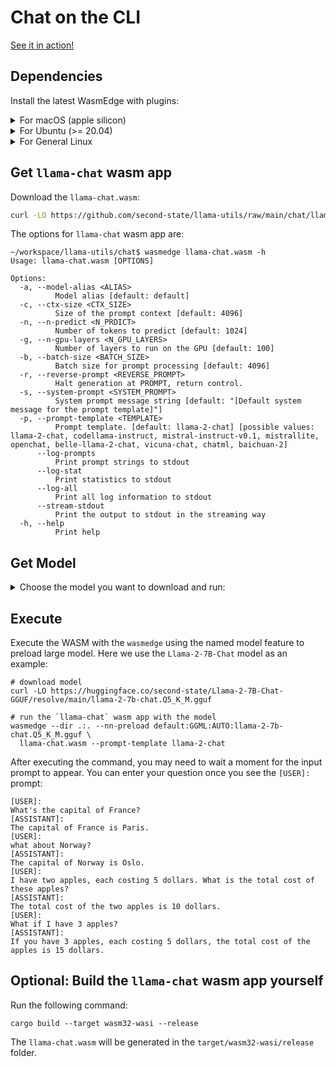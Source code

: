# Chat on the CLI

[See it in action!](https://x.com/juntao/status/1705588244602114303)

## Dependencies

Install the latest WasmEdge with plugins:

<details> <summary> For macOS (apple silicon) </summary>

```console
# install WasmEdge-0.13.4 with wasi-nn-ggml plugin
curl -sSf https://raw.githubusercontent.com/WasmEdge/WasmEdge/master/utils/install.sh | bash -s -- --plugin wasi_nn-ggml

# Assuming you use zsh (the default shell on macOS), run the following command to activate the environment
source $HOME/.zshenv
```

</details>

<details> <summary> For Ubuntu (>= 20.04) </summary>

```console
# install libopenblas-dev
apt update && apt install -y libopenblas-dev

# install WasmEdge-0.13.4 with wasi-nn-ggml plugin
curl -sSf https://raw.githubusercontent.com/WasmEdge/WasmEdge/master/utils/install.sh | bash -s -- --plugin wasi_nn-ggml

# Assuming you use bash (the default shell on Ubuntu), run the following command to activate the environment
source $HOME/.bashrc
```

</details>

<details> <summary> For General Linux </summary>

```console
# install WasmEdge-0.13.4 with wasi-nn-ggml plugin
curl -sSf https://raw.githubusercontent.com/WasmEdge/WasmEdge/master/utils/install.sh | bash -s -- --plugin wasi_nn-ggml

# Assuming you use bash (the default shell on Ubuntu), run the following command to activate the environment
source $HOME/.bashrc
```

</details>

## Get `llama-chat` wasm app

Download the `llama-chat.wasm`:

```bash
curl -LO https://github.com/second-state/llama-utils/raw/main/chat/llama-chat.wasm
```

The options for `llama-chat` wasm app are:

```console
~/workspace/llama-utils/chat$ wasmedge llama-chat.wasm -h
Usage: llama-chat.wasm [OPTIONS]

Options:
  -a, --model-alias <ALIAS>
          Model alias [default: default]
  -c, --ctx-size <CTX_SIZE>
          Size of the prompt context [default: 4096]
  -n, --n-predict <N_PRDICT>
          Number of tokens to predict [default: 1024]
  -g, --n-gpu-layers <N_GPU_LAYERS>
          Number of layers to run on the GPU [default: 100]
  -b, --batch-size <BATCH_SIZE>
          Batch size for prompt processing [default: 4096]
  -r, --reverse-prompt <REVERSE_PROMPT>
          Halt generation at PROMPT, return control.
  -s, --system-prompt <SYSTEM_PROMPT>
          System prompt message string [default: "[Default system message for the prompt template]"]
  -p, --prompt-template <TEMPLATE>
          Prompt template. [default: llama-2-chat] [possible values: llama-2-chat, codellama-instruct, mistral-instruct-v0.1, mistrallite, openchat, belle-llama-2-chat, vicuna-chat, chatml, baichuan-2]
      --log-prompts
          Print prompt strings to stdout
      --log-stat
          Print statistics to stdout
      --log-all
          Print all log information to stdout
      --stream-stdout
          Print the output to stdout in the streaming way
  -h, --help
          Print help
```

## Get Model

<details> <summary> Choose the model you want to download and run: </summary>

- [x] Llama-2-7B-Chat

  ```console
  # llama-2-7b
  curl -LO https://huggingface.co/second-state/Llama-2-7B-Chat-GGUF/resolve/main/llama-2-7b-chat.Q5_K_M.gguf
  ```

  ```console
  # command to run the model
  wasmedge --dir .:. --nn-preload default:GGML:AUTO:llama-2-7b-chat.Q5_K_M.gguf llama-chat.wasm -p llama-2-chat
  ```

  Please check the sha256sum of the downloaded model file to make sure it is correct:

  ```text
  # llama-2-7b-chat.Q5_K_M.gguf
  e0b99920cf47b94c78d2fb06a1eceb9ed795176dfa3f7feac64629f1b52b997f
  ```

- [x] Llama-2-13B-Chat

  ```console
  # llama-2-13b
  curl -LO https://huggingface.co/second-state/Llama-2-13B-Chat-GGUF/resolve/main/llama-2-13b-chat.Q5_K_M.gguf
  ```

  ```console
  # command to run the model
  wasmedge --dir .:. --nn-preload default:GGML:AUTO:llama-2-13b-chat.Q5_K_M.gguf llama-chat.wasm -p llama-2-chat
  ```

  Please check the sha256sum of the downloaded model file to make sure it is correct:

  ```text
  # llama-2-13b-chat.Q5_K_M.gguf
  ef36e090240040f97325758c1ad8e23f3801466a8eece3a9eac2d22d942f548a
  ```

- [x] CodeLlama-13B-Instruct

  ```console
  # codellama-13b-instruct
  curl -LO curl -LO https://huggingface.co/second-state/CodeLlama-13B-Instruct-GGUF/resolve/main/codellama-13b-instruct.Q4_0.gguf
  ```

  ```console
  # command to run the model
  wasmedge --dir .:. --nn-preload default:GGML:AUTO:codellama-13b-instruct.Q4_0.gguf llama-chat.wasm -p codellama-instruct
  ```

  Please check the sha256sum of the downloaded model file to make sure it is correct:

  ```text
  # codellama-13b-instruct.Q4_0.gguf
  693021fa3a170a348b0a6104ab7d3a8c523331826a944dc0371fecd922df89dd
  ```

- [x] BELLE-Llama2-13B-Chat

  ```console
  # BELLE-Llama2-13B-Chat-0.4M
  curl -LO https://huggingface.co/second-state/BELLE-Llama2-13B-Chat-0.4M-GGUF/resolve/main/BELLE-Llama2-13B-Chat-0.4M-ggml-model-q4_0.gguf
  ```

  ```console
  # command to run the model
  wasmedge --dir .:. --nn-preload default:GGML:AUTO:BELLE-Llama2-13B-Chat-0.4M-ggml-model-q4_0.gguf llama-chat.wasm -p belle-llama-2-chat
  ```

  Please check the sha256sum of the downloaded model file to make sure it is correct:

  ```text
  # BELLE-Llama2-13B-Chat-0.4M-ggml-model-q4_0.gguf
  56879e1fd6ee6a138286730e121f2dba1be51b8f7e261514a594dea89ef32fe7
  ```

- [x] Mistral-7B-Instruct-v0.1

  ```console
  # mistral-7b-instruct-v0.1
  curl -LO https://huggingface.co/second-state/Mistral-7B-Instruct-v0.1-GGUF/resolve/main/mistral-7b-instruct-v0.1.Q5_K_M.gguf
  ```

  ```console
  # command to run the model
  wasmedge --dir .:. --nn-preload default:GGML:AUTO:mistral-7b-instruct-v0.1.Q5_K_M.gguf llama-chat.wasm -p mistral-instruct-v0.1
  ```

  Please check the sha256sum of the downloaded model file to make sure it is correct:

  ```text
  # mistral-7b-instruct-v0.1.Q5_K_M.gguf
  c4b062ec7f0f160e848a0e34c4e291b9e39b3fc60df5b201c038e7064dbbdcdc

  # mistral-7b-instruct-v0.1.Q4_K_M.gguf
  14466f9d658bf4a79f96c3f3f22759707c291cac4e62fea625e80c7d32169991
  ```

- [x] MistralLite-7B

  ```console
  # mistral-lite-7b
  curl -LO https://huggingface.co/second-state/MistralLite-7B-GGUF/resolve/main/mistrallite.Q5_K_M.gguf
  ```

  ```console
  # command to run the model
  wasmedge --dir .:. --nn-preload default:GGML:AUTO:mistrallite.Q5_K_M.gguf llama-chat.wasm -p mistrallite
  ```

  Please check the sha256sum of the downloaded model file to make sure it is correct:

  ```text
  # mistrallite.Q5_K_M.gguf
  d06d149c24eea0446ea7aad596aca396fe7f3302441e9375d5bbd3fd9ba8ebea
  ```

- [x] OpenChat-3.5

  ```console
  # openchat-3.5
  curl -LO https://huggingface.co/second-state/OpenChat-3.5-GGUF/resolve/main/openchat_3.5.Q5_K_M.gguf
  ```

  ```console
  # command to run the model
  wasmedge --dir .:. --nn-preload default:GGML:AUTO:openchat_3.5.Q5_K_M.gguf llama-chat.wasm -p openchat -r '<|end_of_turn|>'
  ```

  Please check the sha256sum of the downloaded model file to make sure it is correct:

  ```text
  # openchat_3.5.Q5_K_M.gguf
  3abf26b0f2ff11394351a23f8d538a1404a2afb69465a6bbaba8836fef51899d
  ```

- [x] Wizard-Vicuna

  ```console
  # wizard-vicuna-13b
  curl -LO https://huggingface.co/second-state/wizard-vicuna-13B-GGUF/resolve/main/wizard-vicuna-13b-ggml-model-q8_0.gguf
  ```

  ```console
  # command to run the model
  wasmedge --dir .:. --nn-preload default:GGML:AUTO:wizard-vicuna-13b-ggml-model-q8_0.gguf llama-chat.wasm -p vicuna-chat
  ```

  Please check the sha256sum of the downloaded model file to make sure it is correct:

  ```text
  # wizard-vicuna-13b-ggml-model-q8_0.gguf
  681b6571e624fd211ae81308b573f24f0016f6352252ae98241b44983bb7e756
  ```

- [x] CausalLM-14B

  ```console
  # CausalLM-14B
  curl -LO https://huggingface.co/second-state/CausalLM-14B-GGUF/resolve/main/causallm_14b.Q5_1.gguf
  ```

  ```console
  # command to run the model
  wasmedge --dir .:. --nn-preload default:GGML:AUTO:causallm_14b.Q5_1.gguf llama-chat.wasm -p chatml
  ```

  Please check the sha256sum of the downloaded model file to make sure it is correct:

  ```text
  # causallm_14b.Q5_1.gguf
  8ddb4c04e6f0c06971e9b6723688206bf9a5b8ffc85611cc7843c0e8c8a66c4e
  ```

- [x] TinyLlama-1.1B-Chat-v0.3

  ```console
  # TinyLlama-1.1B-Chat-v0.3
  curl -LO https://huggingface.co/second-state/TinyLlama-1.1B-Chat-v0.3-GGUF/resolve/main/tinyllama-1.1b-chat-v0.3.Q5_K_M.gguf
  ```

  ```console
  # command to run the model
  wasmedge --dir .:. --nn-preload default:GGML:AUTO:tinyllama-1.1b-chat-v0.3.Q5_K_M.gguf llama-chat.wasm -p chatml
  ```

  Please check the sha256sum of the downloaded model file to make sure it is correct:

  ```text
  # tinyllama-1.1b-chat-v0.3.Q5_K_M.gguf
  7c255febbf29c97b5d6f57cdf62db2f2bc95c0e541dc72c0ca29786ca0fa5eed
  ```

- [x] Baichuan2-13B-Chat

  ```console
  # Baichuan2-13B-Chat
  curl -LO https://huggingface.co/second-state/Baichuan2-13B-Chat-GGUF/resolve/main/Baichuan2-13B-Chat-ggml-model-q4_0.gguf
  ```

  ```console
  # command to run the model
  wasmedge --dir .:. --nn-preload default:GGML:AUTO:Baichuan2-13B-Chat-ggml-model-q4_0.gguf llama-chat.wasm -p baichuan-2 -r '用户:'
  ```

  Please check the sha256sum of the downloaded model file to make sure it is correct:

  ```text
  # Baichuan2-13B-Chat-ggml-model-q4_0.gguf
  789685b86c86af68a1886949015661d3da0a9c959dffaae773afa4fe8cfdb840
  ```

- [x] Baichuan2-7B-Chat

  ```console
  # Baichuan2-7B-Chat
  curl -LO https://huggingface.co/second-state/Baichuan2-7B-Chat-GGUF/resolve/main/Baichuan2-7B-Chat-ggml-model-q4_0.gguf
  ```

  ```console
  # command to run the model
  wasmedge --dir .:. --nn-preload default:GGML:AUTO:Baichuan2-7B-Chat-ggml-model-q4_0.gguf llama-chat.wasm -p baichuan-2 -r '用户:'
  ```

  Please check the sha256sum of the downloaded model file to make sure it is correct:

  ```text
  # Baichuan2-7B-Chat-ggml-model-q4_0.gguf
  82deec2b1ed20fa996b45898abfcff699a92e8a6dc8e53e4fd487328ec9181a9
  ```

- [x] OpenHermes-2.5-Mistral-7B

  ```console
  # OpenHermes-2.5-Mistral-7B
  curl -LO https://huggingface.co/second-state/OpenHermes-2.5-Mistral-7B-GGUF/resolve/main/openhermes-2.5-mistral-7b.Q5_K_M.gguf
  ```

  ```console
  # command to run the model
  wasmedge --dir .:. --nn-preload default:GGML:AUTO:openhermes-2.5-mistral-7b.Q5_K_M.gguf llama-chat.wasm -p chatml -r '<|im_end|>'
  ```

  Please check the sha256sum of the downloaded model file to make sure it is correct:

  ```text
  # openhermes-2.5-mistral-7b.Q5_K_M.gguf
  61e9e801d9e60f61a4bf1cad3e29d975ab6866f027bcef51d1550f9cc7d2cca6
  ```

- [x] Dolphin-2.2-Yi-34B

  ```console
  # Dolphin-2.2-Yi-34B
  curl -LO https://huggingface.co/second-state/Dolphin-2.2-Yi-34B-GGUF/resolve/main/dolphin-2.2-yi-34b-ggml-model-q4_0.gguf
  ```

  ```console
  # command to run the model
  wasmedge --dir .:. --nn-preload default:GGML:AUTO:dolphin-2.2-yi-34b-ggml-model-q4_0.gguf llama-chat.wasm -p chatml -r '<|im_end|>' -s 'You are a helpful AI assistant'
  ```

  Please check the sha256sum of the downloaded model file to make sure it is correct:

  ```text
  # dolphin-2.2-yi-34b-ggml-model-q4_0.gguf
  641b644fde162fd7f8e8991ca6873d8b0528b7a027f5d56b8ee005f7171ac002
  ```

- [ ] rpguild-chatml (Coming soon)

- [ ] CodeShell-Chat (Coming soon)

</details>

## Execute

Execute the WASM with the `wasmedge` using the named model feature to preload large model. Here we use the `Llama-2-7B-Chat` model as an example:

```console
# download model
curl -LO https://huggingface.co/second-state/Llama-2-7B-Chat-GGUF/resolve/main/llama-2-7b-chat.Q5_K_M.gguf

# run the `llama-chat` wasm app with the model
wasmedge --dir .:. --nn-preload default:GGML:AUTO:llama-2-7b-chat.Q5_K_M.gguf \
  llama-chat.wasm --prompt-template llama-2-chat
```

After executing the command, you may need to wait a moment for the input prompt to appear.
You can enter your question once you see the `[USER]:` prompt:

```console
[USER]:
What's the capital of France?
[ASSISTANT]:
The capital of France is Paris.
[USER]:
what about Norway?
[ASSISTANT]:
The capital of Norway is Oslo.
[USER]:
I have two apples, each costing 5 dollars. What is the total cost of these apples?
[ASSISTANT]:
The total cost of the two apples is 10 dollars.
[USER]:
What if I have 3 apples?
[ASSISTANT]:
If you have 3 apples, each costing 5 dollars, the total cost of the apples is 15 dollars.
```

## Optional: Build the `llama-chat` wasm app yourself

Run the following command:

```console
cargo build --target wasm32-wasi --release
```

The `llama-chat.wasm` will be generated in the `target/wasm32-wasi/release` folder.
